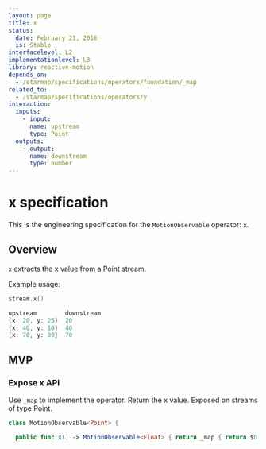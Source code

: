 ```yaml
---
layout: page
title: x
status:
  date: February 21, 2016
  is: Stable
interfacelevel: L2
implementationlevel: L3
library: reactive-motion
depends_on:
  - /starmap/specifications/operators/foundation/_map
related_to:
  - /starmap/specifications/operators/y
interaction:
  inputs:
    - input:
      name: upstream
      type: Point
  outputs:
    - output:
      name: downstream
      type: number
---
```


# x specification

This is the engineering specification for the `MotionObservable` operator: `x`.

## Overview

`x` extracts the x value from a Point stream.

Example usage:

```swift
stream.x()

upstream        downstream
{x: 20, y: 25}  20
{x: 40, y: 10}  40
{x: 70, y: 30}  70
```

## MVP

### Expose x API

Use `_map` to implement the operator. Return the x value. Exposed on streams of type Point.

```swift
class MotionObservable<Point> {

  public func x() -> MotionObservable<Float> { return _map { return $0.x } }
```
